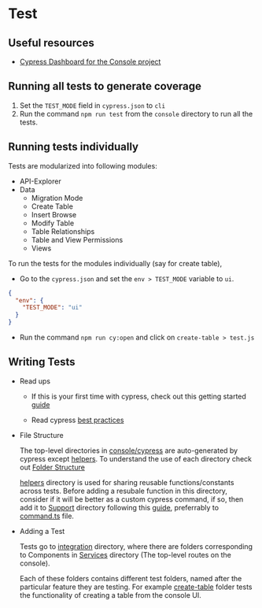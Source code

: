 # Test

## Useful resources
- [Cypress Dashboard for the Console project](https://dashboard.cypress.io/projects/5yiuic)

## Running all tests to generate coverage

1. Set the `TEST_MODE` field in `cypress.json` to `cli`
2. Run the command `npm run test` from the `console` directory to run all the tests.

## Running tests individually

Tests are modularized into following modules:

- API-Explorer
- Data
  - Migration Mode
  - Create Table
  - Insert Browse
  - Modify Table
  - Table Relationships
  - Table and View Permissions
  - Views

To run the tests for the modules individually (say for create table),

- Go to the `cypress.json` and set the `env > TEST_MODE` variable to `ui`.

```json
{
  "env": {
    "TEST_MODE": "ui"
  }
}
```

- Run the command `npm run cy:open` and click on `create-table > test.js`

## Writing Tests

- Read ups

  - If this is your first time with cypress, check out this getting started [guide](https://docs.cypress.io/guides/getting-started/writing-your-first-test.html)

  - Read cypress [best practices](https://docs.cypress.io/guides/references/best-practices.html)

- File Structure

  The top-level directories in [console/cypress](../../console/cypress) are auto-generated by cypress except [helpers](../../console/cypress/helpers). To understand the use of each directory check out [Folder Structure](https://docs.cypress.io/guides/core-concepts/writing-and-organizing-tests.html#Folder-Structure)

  [helpers](../../console/cypress/helpers) directory is used for sharing reusable functions/constants across tests. Before adding a resubale function in this directory, consider if it will be better as a custom cypress command, if so, then add it to [Support](../../console/cypress/support) directory following this [guide](https://docs.cypress.io/api/cypress-api/custom-commands.html), preferrably to [command.ts](../../console/cypress/support/commands.ts) file.

- Adding a Test

  Tests go to [integration](../../console/cypress/integration) directory, where there are folders corresponding to Components in [Services](../../console/src/components/Services) directory (The top-level routes on the console).

  Each of these folders contains different test folders, named after the particular feature they are testing. For example [create-table](../../console/cypress/integration/data/create-table) folder tests the functionality of creating a table from the console UI.
